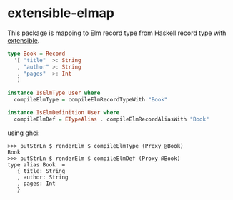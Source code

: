 # extensible-elmap

This package is mapping to Elm record type from Haskell record type with [extensible](http://hackage.haskell.org/package/extensible).

```Haskell
type Book = Record
  '[ "title"  >: String
   , "author" >: String
   , "pages"  >: Int
   ]

instance IsElmType User where
  compileElmType = compileElmRecordTypeWith "Book"

instance IsElmDefinition User where
  compileElmDef = ETypeAlias . compileElmRecordAliasWith "Book"
```

using ghci:

```
>>> putStrLn $ renderElm $ compileElmType (Proxy @Book)
Book
>>> putStrLn $ renderElm $ compileElmDef (Proxy @Book)
type alias Book  =
   { title: String
   , author: String
   , pages: Int
   }
```
